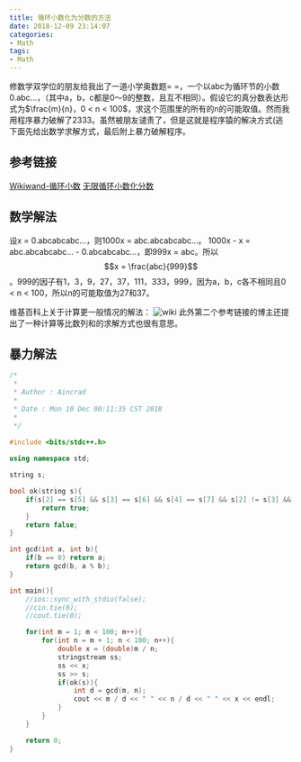 ```yaml
---
title: 循环小数化为分数的方法
date: 2018-12-09 23:14:07
categories:
- Math
tags:
- Math
---
```

修数学双学位的朋友给我出了一道小学奥数题= =，一个以abc为循环节的小数0.abc...，（其中a，b，c都是0～9的整数，且互不相同）。假设它的真分数表达形式为$\frac{m}{n}，0 < n < 100$，求这个范围里的所有的n的可能取值。然而我用程序暴力破解了2333。虽然被朋友谴责了，但是这就是程序猿的解决方式(逃
下面先给出数学求解方式，最后附上暴力破解程序。
## 参考链接
[Wikiwand-循环小数](https://www.wikiwand.com/zh-cn/%E5%BE%AA%E7%8E%AF%E5%B0%8F%E6%95%B0)
[无限循环小数化分数](http://math001.com/decimal_to_fraction/)

## 数学解法
设x = 0.abcabcabc...，则1000x = abc.abcabcabc...。
1000x - x = abc.abcabcabc... - 0.abcabcabc...，即999x = abc。所以$$x = \frac{abc}{999}$$。999的因子有1，3，9，27，37，111，333，999，因为a，b，c各不相同且0 < n < 100，所以n的可能取值为27和37。

维基百科上关于计算更一般情况的解法：
![wiki](/wiki.png)
此外第二个参考链接的博主还提出了一种计算等比数列和的求解方式也很有意思。

## 暴力解法
```C++
/*
 *
 * Author : Aincrad
 *
 * Date : Mon 10 Dec 00:11:35 CST 2018
 *
 */
 
#include <bits/stdc++.h>

using namespace std;

string s;

bool ok(string s){
    if(s[2] == s[5] && s[3] == s[6] && s[4] == s[7] && s[2] != s[3] && s[2] != s[4] && s[3] != s[4]){
        return true;
    }
    return false;
}

int gcd(int a, int b){
    if(b == 0) return a;
    return gcd(b, a % b);
}

int main(){
    //ios::sync_with_stdio(false);
    //cin.tie(0);
    //cout.tie(0);

    for(int m = 1; m < 100; m++){
        for(int n = m + 1; n < 100; n++){
            double x = (double)m / n;
            stringstream ss;
            ss << x;
            ss >> s;
            if(ok(s)){
                int d = gcd(m, n);
                cout << m / d << " " << n / d << " " << x << endl;
            }
        }
    }

    return 0;
}
```